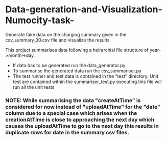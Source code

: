 # Data-generation-and-Visualization-Numocity-task-
Generate fake data on the charging summary given in the csv_summary_30.csv file and visualize the results

This project summarises data following a heirarchial file structure of year->month->day.
- If data has to be generated run the data_generator.py
- To summarise the generated data run the csv_summariser.py
- The test runner and test data is contained in the "test" directory. Unit test are contained within the summariser_test.py executing this file will run all the unit tests


### NOTE: While summarising the data "createAtTime" is considered for now instead of "uploadAtTime" for the "date" column due to a special case which arises when the creationAtTime is close to approaching the next day which causes the uploadAtTime to go to the next day this results in duplicate rows for date in the summary csv files.